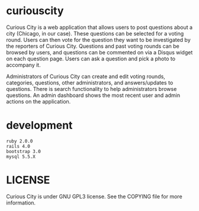 curiouscity
===========
Curious City is a web application that allows users to post questions about a city (Chicago, in our case). These questions can be selected for a voting round. Users can then vote for the question they want to be investigated by the reporters of Curious City. Questions and past voting rounds can be browsed by users, and questions can be commented on via a Disqus widget on each question page. Users can ask a question and pick a photo to accompany it.

Administrators of Curious City can create and edit voting rounds, categories, questions, other administrators, and answers/updates to questions. There is search functionality to help administrators browse questions. An admin dashboard shows the most recent user and admin actions on the application.

development
===========

    ruby 2.0.0
    rails 4.0
    bootstrap 3.0
    mysql 5.5.X
    

LICENSE
=======

Curious City is under GNU GPL3 license. See the COPYING file for more information.


